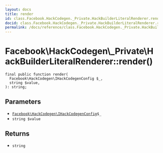 ```yaml
---
layout: docs
title: render
id: class.Facebook.HackCodegen._Private.HackBuilderLiteralRenderer.render
docid: class.Facebook.HackCodegen._Private.HackBuilderLiteralRenderer.render
permalink: /docs/reference/class.Facebook.HackCodegen._Private.HackBuilderLiteralRenderer.render.md
---
```

# Facebook\\HackCodegen\\_Private\\HackBuilderLiteralRenderer::render()




``` Hack
final public function render(
  Facebook\HackCodegen\IHackCodegenConfig $_,
  string $value,
): string;
```




## Parameters




- [` Facebook\HackCodegen\IHackCodegenConfig `](<interface.Facebook.HackCodegen.IHackCodegenConfig.md>)`` $_ ``
- ` string $value `




## Returns




+ ` string `